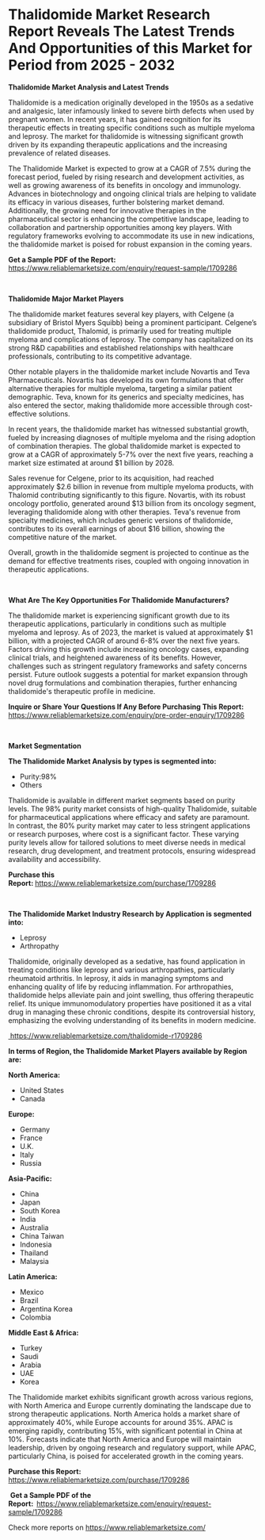 <p><h1>Thalidomide Market Research Report Reveals The Latest Trends And Opportunities of this Market for Period from 2025 - 2032</h1></p><p><strong>Thalidomide Market Analysis and Latest Trends</strong></p>
<p><p>Thalidomide is a medication originally developed in the 1950s as a sedative and analgesic, later infamously linked to severe birth defects when used by pregnant women. In recent years, it has gained recognition for its therapeutic effects in treating specific conditions such as multiple myeloma and leprosy. The market for thalidomide is witnessing significant growth driven by its expanding therapeutic applications and the increasing prevalence of related diseases.</p><p>The Thalidomide Market is expected to grow at a CAGR of 7.5% during the forecast period, fueled by rising research and development activities, as well as growing awareness of its benefits in oncology and immunology. Advances in biotechnology and ongoing clinical trials are helping to validate its efficacy in various diseases, further bolstering market demand. Additionally, the growing need for innovative therapies in the pharmaceutical sector is enhancing the competitive landscape, leading to collaboration and partnership opportunities among key players. With regulatory frameworks evolving to accommodate its use in new indications, the thalidomide market is poised for robust expansion in the coming years.</p></p>
<p><strong>Get a Sample PDF of the Report:&nbsp;</strong> <a href="https://www.reliablemarketsize.com/enquiry/request-sample/1709286?utm_campaign=2803&utm_medium=2&utm_source=Github&utm_content=ia&utm_term=27032025&utm_id=thalidomide">https://www.reliablemarketsize.com/enquiry/request-sample/1709286</a></p>
<p>&nbsp;</p>
<p><strong>Thalidomide Major Market Players</strong></p>
<p><p>The thalidomide market features several key players, with Celgene (a subsidiary of Bristol Myers Squibb) being a prominent participant. Celgene’s thalidomide product, Thalomid, is primarily used for treating multiple myeloma and complications of leprosy. The company has capitalized on its strong R&D capabilities and established relationships with healthcare professionals, contributing to its competitive advantage.</p><p>Other notable players in the thalidomide market include Novartis and Teva Pharmaceuticals. Novartis has developed its own formulations that offer alternative therapies for multiple myeloma, targeting a similar patient demographic. Teva, known for its generics and specialty medicines, has also entered the sector, making thalidomide more accessible through cost-effective solutions.</p><p>In recent years, the thalidomide market has witnessed substantial growth, fueled by increasing diagnoses of multiple myeloma and the rising adoption of combination therapies. The global thalidomide market is expected to grow at a CAGR of approximately 5-7% over the next five years, reaching a market size estimated at around $1 billion by 2028.</p><p>Sales revenue for Celgene, prior to its acquisition, had reached approximately $2.6 billion in revenue from multiple myeloma products, with Thalomid contributing significantly to this figure. Novartis, with its robust oncology portfolio, generated around $13 billion from its oncology segment, leveraging thalidomide along with other therapies. Teva's revenue from specialty medicines, which includes generic versions of thalidomide, contributes to its overall earnings of about $16 billion, showing the competitive nature of the market.</p><p>Overall, growth in the thalidomide segment is projected to continue as the demand for effective treatments rises, coupled with ongoing innovation in therapeutic applications.</p></p>
<p>&nbsp;</p>
<p><strong>What Are The Key Opportunities For Thalidomide Manufacturers?</strong></p>
<p><p>The thalidomide market is experiencing significant growth due to its therapeutic applications, particularly in conditions such as multiple myeloma and leprosy. As of 2023, the market is valued at approximately $1 billion, with a projected CAGR of around 6-8% over the next five years. Factors driving this growth include increasing oncology cases, expanding clinical trials, and heightened awareness of its benefits. However, challenges such as stringent regulatory frameworks and safety concerns persist. Future outlook suggests a potential for market expansion through novel drug formulations and combination therapies, further enhancing thalidomide's therapeutic profile in medicine.</p></p>
<p><strong>Inquire or Share Your Questions If Any Before Purchasing This Report:</strong> <a href="https://www.reliablemarketsize.com/enquiry/pre-order-enquiry/1709286?utm_campaign=2803&utm_medium=2&utm_source=Github&utm_content=ia&utm_term=27032025&utm_id=thalidomide">https://www.reliablemarketsize.com/enquiry/pre-order-enquiry/1709286</a></p>
<p>&nbsp;</p>
<p><strong>Market Segmentation</strong></p>
<p><strong>The Thalidomide Market Analysis by types is segmented into:</strong></p>
<p><ul><li>Purity:98%</li><li>Others</li></ul></p>
<p><p>Thalidomide is available in different market segments based on purity levels. The 98% purity market consists of high-quality Thalidomide, suitable for pharmaceutical applications where efficacy and safety are paramount. In contrast, the 80% purity market may cater to less stringent applications or research purposes, where cost is a significant factor. These varying purity levels allow for tailored solutions to meet diverse needs in medical research, drug development, and treatment protocols, ensuring widespread availability and accessibility.</p></p>
<p><strong>Purchase this Report:&nbsp;</strong><a href="https://www.reliablemarketsize.com/purchase/1709286?utm_campaign=2803&utm_medium=2&utm_source=Github&utm_content=ia&utm_term=27032025&utm_id=thalidomide">https://www.reliablemarketsize.com/purchase/1709286</a></p>
<p>&nbsp;</p>
<p><strong>The Thalidomide Market Industry Research by Application is segmented into:</strong></p>
<p><ul><li>Leprosy</li><li>Arthropathy</li></ul></p>
<p><p>Thalidomide, originally developed as a sedative, has found application in treating conditions like leprosy and various arthropathies, particularly rheumatoid arthritis. In leprosy, it aids in managing symptoms and enhancing quality of life by reducing inflammation. For arthropathies, thalidomide helps alleviate pain and joint swelling, thus offering therapeutic relief. Its unique immunomodulatory properties have positioned it as a vital drug in managing these chronic conditions, despite its controversial history, emphasizing the evolving understanding of its benefits in modern medicine.</p></p>
<p><a href="https://www.reliablemarketsize.com/thalidomide-r1709286?utm_campaign=2803&utm_medium=2&utm_source=Github&utm_content=ia&utm_term=27032025&utm_id=thalidomide">&nbsp;https://www.reliablemarketsize.com/thalidomide-r1709286</a></p>
<p><strong>In terms of Region, the Thalidomide Market Players available by Region are:</strong></p>
<p>
    <p> <strong> North America: </strong>
        <ul>
            <li>United States</li>
            <li>Canada</li>
        </ul>
        </p> 
    <p> <strong> Europe: </strong>
        <ul>
            <li>Germany</li>
            <li>France</li>
            <li>U.K.</li>
            <li>Italy</li>
            <li>Russia</li>
        </ul>
        </p> 
    <p> <strong> Asia-Pacific: </strong>
        <ul>
            <li>China</li>
            <li>Japan</li>
            <li>South Korea</li>
            <li>India</li>
            <li>Australia</li>
            <li>China Taiwan</li>
            <li>Indonesia</li>
            <li>Thailand</li>
            <li>Malaysia</li>
        </ul>
        </p> 
    <p> <strong> Latin America: </strong>
        <ul>
            <li>Mexico</li>
            <li>Brazil</li>
            <li>Argentina Korea</li>
            <li>Colombia</li>
        </ul>
        </p> 
    <p> <strong> Middle East & Africa: </strong>
        <ul>
            <li>Turkey</li>
            <li>Saudi</li>
            <li>Arabia</li>
            <li>UAE</li>
            <li>Korea</li>
        </ul>
    </p>
    </p>
<p><p>The Thalidomide market exhibits significant growth across various regions, with North America and Europe currently dominating the landscape due to strong therapeutic applications. North America holds a market share of approximately 40%, while Europe accounts for around 35%. APAC is emerging rapidly, contributing 15%, with significant potential in China at 10%. Forecasts indicate that North America and Europe will maintain leadership, driven by ongoing research and regulatory support, while APAC, particularly China, is poised for accelerated growth in the coming years.</p></p>
<p><strong>Purchase this Report: </strong><a href="https://www.reliablemarketsize.com/purchase/1709286?utm_campaign=2803&utm_medium=2&utm_source=Github&utm_content=ia&utm_term=27032025&utm_id=thalidomide">https://www.reliablemarketsize.com/purchase/1709286</a></p>
<p>&nbsp;<strong>Get a Sample PDF of the Report:&nbsp;&nbsp;</strong><a href="https://www.reliablemarketsize.com/enquiry/request-sample/1709286?utm_campaign=2803&utm_medium=2&utm_source=Github&utm_content=ia&utm_term=27032025&utm_id=thalidomide">https://www.reliablemarketsize.com/enquiry/request-sample/1709286</a></p>
<p><strong></strong></p>
<p>Check more reports on <a href="https://www.reliablemarketsize.com/?utm_campaign=2803&utm_medium=2&utm_source=Github&utm_content=ia&utm_term=27032025&utm_id=thalidomide">https://www.reliablemarketsize.com/</a></p>